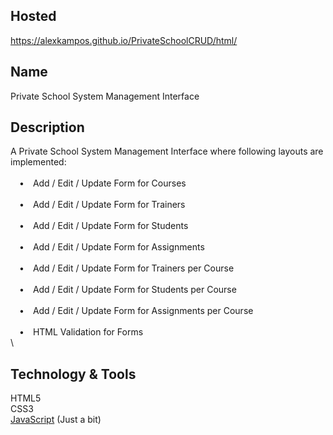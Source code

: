 ## Hosted

https://alexkampos.github.io/PrivateSchoolCRUD/html/

## Name

Private School System Management Interface

## Description

A Private School System Management Interface where following layouts are implemented:\
\
&emsp;&#8226;&emsp;Add / Edit / Update Form for Courses\
\
&emsp;&#8226;&emsp;Add / Edit / Update Form for Trainers\
\
&emsp;&#8226;&emsp;Add / Edit / Update Form for Students\
\
&emsp;&#8226;&emsp;Add / Edit / Update Form for Assignments\
\
&emsp;&#8226;&emsp;Add / Edit / Update Form for Trainers per Course\
\
&emsp;&#8226;&emsp;Add / Edit / Update Form for Students per Course\
\
&emsp;&#8226;&emsp;Add / Edit / Update Form for Assignments per Course\
\
&emsp;&#8226;&emsp;HTML Validation for Forms\
\

## Technology & Tools

HTML5\
CSS3\
<a href="https://www.javascript.com/">JavaScript</a> (Just a bit)
